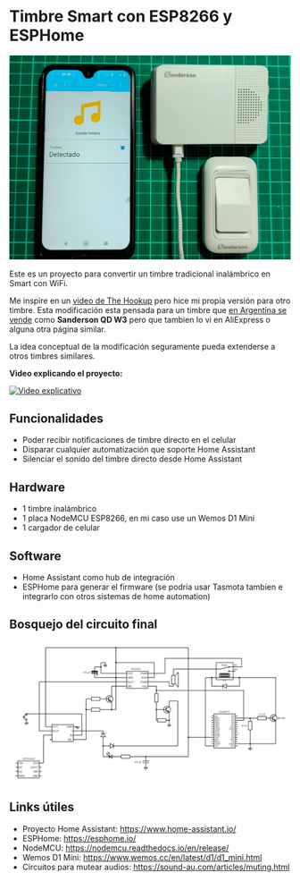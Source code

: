 # Timbre Smart con ESP8266 y ESPHome


![Proyecto terminado](/fotos/terminado.jpg)

Este es un proyecto para convertir un timbre tradicional inalámbrico en Smart con WiFi.

Me inspire en un [video de The Hookup](https://www.youtube.com/watch?v=xCQoOZNdaGY) pero hice mi propia versión para otro timbre. Esta modificación esta pensada para un timbre que [en Argentina se vende](https://sanderson.com.ar/producto/timbres-inalambricos/timbre-inalambrico-w3/) como **Sanderson QD W3** pero que tambien lo vi en AliExpress o alguna otra página similar.

La idea conceptual de la modificación seguramente pueda extenderse a otros timbres similares.

**Video explicando el proyecto:**

[![Video explicativo](https://img.youtube.com/vi/C8Lh4hxncJc/0.jpg)](https://www.youtube.com/watch?v=C8Lh4hxncJc)

## Funcionalidades

- Poder recibir notificaciones de timbre directo en el celular
- Disparar cualquier automatización que soporte Home Assistant
- Silenciar el sonido del timbre directo desde Home Assistant

## Hardware

- 1 timbre inalámbrico
- 1 placa NodeMCU ESP8266, en mi caso use un Wemos D1 Mini
- 1 cargador de celular

## Software

- Home Assistant como hub de integración
- ESPHome para generar el firmware (se podria usar Tasmota tambien e integrarlo con otros sistemas de home automation)

## Bosquejo del circuito final

![Circuito](/fotos/circuito.png)

## Links útiles

- Proyecto Home Assistant: https://www.home-assistant.io/
- ESPHome: https://esphome.io/
- NodeMCU: https://nodemcu.readthedocs.io/en/release/
- Wemos D1 Mini: https://www.wemos.cc/en/latest/d1/d1_mini.html
- Circuitos para mutear audios: https://sound-au.com/articles/muting.html
